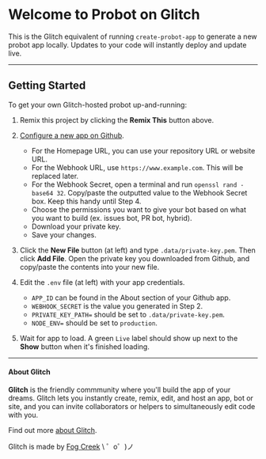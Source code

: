 Welcome to Probot on Glitch
=========================

This is the Glitch equivalent of running `create-probot-app` to generate a new probot app locally. Updates to your code will instantly deploy and update live.

---

## Getting Started

To get your own Glitch-hosted probot up-and-running:

1. Remix this project by clicking the **Remix This** button above.

2. [Configure a new app on Github](https://github.com/settings/apps/new).
    - For the Homepage URL, you can use your repository URL or website URL. 
    - For the Webhook URL, use `https://www.example.com`. This will be replaced     later.
    - For the Webhook Secret, open a terminal and run `openssl rand -base64 32`. Copy/paste the outputted value to the Webhook Secret box. Keep this handy
    until Step 4.
    - Choose the permissions you want to give your bot based on what you want to build (ex. issues bot, PR bot, hybrid).
    - Download your private key.
    - Save your changes.

3. Click the **New File** button (at left) and type `.data/private-key.pem`. Then click **Add File**. Open the private key you downloaded from Github, and copy/paste the contents into your new file.

4. Edit the `.env` file (at left) with your app credentials. 
    - `APP_ID` can be found in the About section of your Github app.
    - `WEBHOOK_SECRET` is the value you generated in Step 2.
    - `PRIVATE_KEY_PATH=` should be set to `.data/private-key.pem`. 
    - `NODE_ENV=` should be set to `production`. 

5. Wait for app to load. A green `Live` label should show up next to the **Show** button when it's finished loading.

---
      
#### About Glitch

**Glitch** is the friendly commmunity where you'll build the app of your dreams. Glitch lets you instantly create, remix, edit, and host an app, bot or site, and you can invite collaborators or helpers to simultaneously edit code with you.

Find out more [about Glitch](https://glitch.com/about).

Glitch is made by [Fog Creek](https://fogcreek.com/)
\ ゜o゜)ノ
